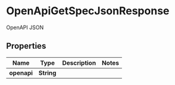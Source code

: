 

# OpenApiGetSpecJsonResponse

OpenAPI JSON

## Properties

| Name | Type | Description | Notes |
|------------ | ------------- | ------------- | -------------|
|**openapi** | **String** |  |  |



